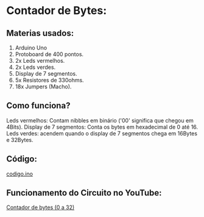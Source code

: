 # Contador de Bytes:
## Materias usados:
1. Arduino Uno
2. Protoboard de 400 pontos.
3. 2x Leds vermelhos.
4. 2x Leds verdes.
5. Display de 7 segmentos.
6. 5x Resistores de 330ohms.
7. 18x Jumpers (Macho).
## Como funciona?
  Leds vermelhos: Contam nibbles em binário ('00' significa que chegou em 4Bits).
  Display de 7 segmentos: Conta os bytes em hexadecimal de 0 até 16.
  Leds verdes: acendem quando o display de 7 segmentos chega em 16Bytes e 32Bytes.
## Código:
[codigo.ino](./codigo.ino)
## Funcionamento do Circuito no YouTube:
[Contador de bytes (0 a 32)](https://www.youtube.com/watch?v=OxpCxAsSlW0)
